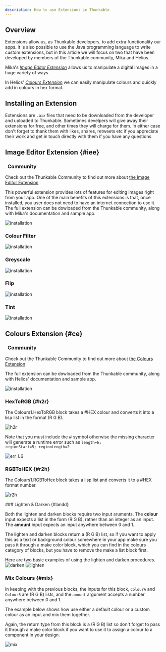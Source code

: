 ```yaml
---
description: How to use Extensions in Thunkable
---
```


## Overview

Extensions allow us, as Thunkable developers, to add extra functionality our apps. It is also possible to use the Java programming language to write custom extensions, but in this article we will focus on two that have been developed by members of the Thunkable community, Mika and Helios.

Mika's [*Image Editor Extension*](#iee) allows us to manipulate a digital images in a huge variety of ways.

In Helios' [*Colours Extension*](#ce) we can easily manipulate colours and quickly add in colours in hex format.

## Installing an Extension

Extensions are <code>.aix</code> files that need to be downloaded from the developer and uploaded to Thunkable. Sometimes develpers will give away their extensions for free, and other times they will charge for them. In either case don't forget to thank them with likes, shares, retweets etc if you appreciate their work and get in touch directly with them if you have any questions. 

## Image Editor Extension {#iee}

<div class="alert alert-info">
<h3 class="alert-heading">
	<i class="fa fa-commenting">&nbsp;</i>
	Community</h3>
	Check out the Thunkable Community to find out more about <a href="http://community.thunkable.com/t/image-editor-extension-no-internet-connection-required/2495?u=domhnall" class="alert-link"> the Image Editor Extension</a>
</div>

This powerful extension provides lots of features for editing images right from your app. One of the main benefits of this extensions is that, once installed, you user does not need to have an internet connection to use it. The full extension can be dowloaded from the Thunkable community, along with Mika's documentation and sample app.

![installation](img/install_iee.gif)

### Colour Filter
![installation](img/ie_filter.png)

### Greyscale
![installation](img/ie_greyscale.png)

### Flip
![installation](img/ie_flip.png)

### Tint
![installation](img/ie_tint.png)


## Colours Extension {#ce}

<div class="alert alert-info">
<h3 class="alert-heading">
	<i class="fa fa-commenting">&nbsp;</i>
	Community</h3>
	Check out the Thunkable Community to find out more about <a href="http://community.thunkable.com/t/colours-extension/2513?u=domhnall" class="alert-link"> the Colours Extension</a>
</div>

The full extension can be dowloaded from the Thunkable community, along with Helios' documentation and sample app.

![installation](img/install_ce.gif)


### HexToRGB {#h2r}

The <span class="block procedure">Colours1.HexToRGB</span> block takes a #HEX colour and converts it into a lisp list in the format (R G B). 

![h2r](img/colours_h2r.png)

Note that you must include the # symbol otherwise the missing character will generate a runtime error such as <code>length=6; regionStart=5; regionLength=2</code>

![err_L6](img/err_l6.png)

### RGBToHEX {#r2h}

The <span class="block procedure">Colours1.RGBToHex</span> block takes a lisp list and converts it to a #HEX format number.

![r2h](img/colours_r2h.png)

### Lighten & Darken {#landd}

Both the lighten and darken blocks require two input aruments. 
The **colour** input expects a list in the form (R G B), rather than an integer as an input.
The **amount** input expects an input anywhere between 0 and 1.

The lighten and darken blocks return a (R G B) list, so if you want to apply this as a text or background colour somewhere in your app make sure you pass it through a <span class="block split">make color</span> block, which you can find in the colours category of blocks, but you have to remove the <span class="block list">make a list</span> block first. 

Here are two basic examples of using the lighten and darken procedures.
![darken](img/colours_darken.png)
![lighten](img/colours_lighten.png)

### Mix Colours {#mix}

In keeping with the previous blocks, the inputs for this block, <code>ColourA</code> and <code>ColourB</code> are (R G B) lists, and the <code>amount</code> argument accepts a number anywhere between 0 and 1.

The example below shows how use either a default colour or a custom colour as an input and mix them together. 

Again, the return type from this block is a (R G B) list so don't forget to pass it through a <span class="block split">make color</span> block if you want to use it to assign a colour to a component in your design.

![mix](img/colours_mix.png)



